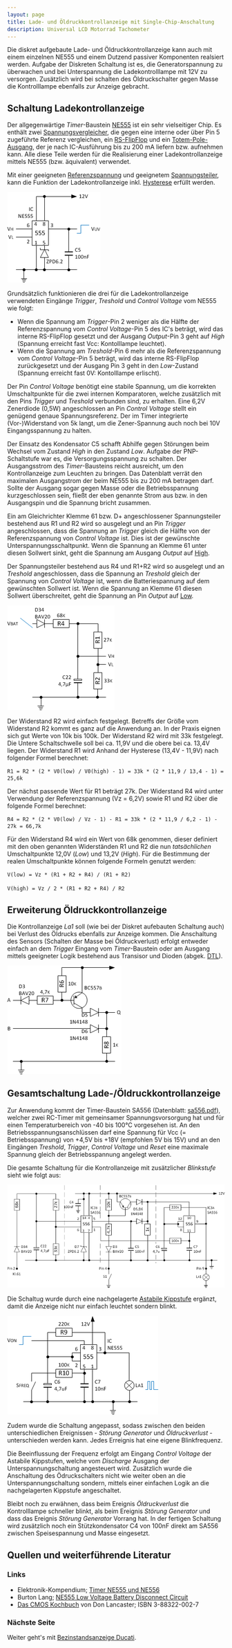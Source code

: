 ```yaml
---
layout: page
title: Lade- und Öldruckkontrollanzeige mit Single-Chip-Anschaltung
description: Universal LCD Motorrad Tachometer
---
```


Die diskret aufgebaute Lade- und Öldruckkontrollanzeige kann auch mit einem einzelnen NE555 und einem Dutzend passiver Komponenten realsiert werden. Aufgabe der Diskreten Schaltung ist es, die Generatorspannung zu überwachen und bei Unterspannung die Ladekontrolllampe mit 12V zu versorgen. Zusätzlich wird bei schalten des Öldruckschalter gegen Masse die Kontrolllampe ebenfalls zur Anzeige gebracht. 

## Schaltung Ladekontrollanzeige
Der allgegenwärtige _Timer_-Baustein [NE555](http://de.wikipedia.org/wiki/NE555) ist ein sehr vielseitiger Chip. Es enthält zwei [Spannungsvergleicher](http://de.wikipedia.org/wiki/Komparator_(Analogtechnik)), die gegen eine interne oder über Pin 5 zugeführte Referenz vergleichen, ein [RS-FlipFlop](http://de.wikipedia.org/wiki/Flipflop#RS-Flipflop) und ein [Totem-Pole-Ausgang](http://de.wikipedia.org/wiki/Totem-Pole-Ausgang), der je nach IC-Ausführung bis zu 200 mA liefern bzw. aufnehmen kann. Alle diese Teile werden für die Realisierung einer Ladekontrollanzeige mittels NE555 (bzw. äquivalent) verwendet.

Mit einer geeigneten [Referenzspannung](https://de.wikipedia.org/wiki/Referenzspannungsquelle) und geeignetem  [Spannungsteiler](http://de.wikipedia.org/wiki/Spannungsteiler), kann die Funktion der Ladekontrollanzeige inkl. [Hysterese](http://de.wikipedia.org/wiki/Schmitt-Trigger) erfüllt werden. 

![Kontrollanzeige NE555 Abb.1](../images/Kontrollanzeige_mit_555_1.png)

Grundsätzlich funktionieren die drei für die Ladekontrollanzeige verwendeten Eingänge _Trigger_, _Treshold_ und _Control Voltage_ vom NE555 wie folgt:
- Wenn die Spannung am _Trigger_-Pin 2 weniger als die Hälfte der Referenzspannung vom _Control Voltage_-Pin 5 des IC's beträgt, wird das interne RS-FlipFlop gesetzt und der Ausgang _Output_-Pin 3 geht auf _High_ (Spannung erreicht fast Vcc: Kontolllampe leuchtet).
- Wenn die Spannung am _Treshold_-Pin 6 mehr als die Referenzspannung vom _Control Voltage_-Pin 5 beträgt, wird das interne RS-FlipFlop zurückgesetzt und der Ausgang Pin 3 geht in den _Low_-Zustand (Spannung erreicht fast 0V: Kontolllampe erlischt).

Der Pin _Control Voltage_ benötigt eine stabile Spannung, um die korrekten Umschaltpunkte für die zwei internen Komparatoren, welche zusätzlich mit den Pins _Trigger_ und _Treshold_ verbunden sind, zu erhalten. Eine 6,2V Zenerdiode (0,5W) angeschlossen an Pin _Control Voltage_ stellt ein genügend genaue Spannungsreferenz. Der im Timer integrierte (Vor-)Widerstand von 5k langt, um die Zener-Spannung auch noch bei 10V Eingangsspannung zu halten. 

Der Einsatz des Kondensator C5 schafft Abhilfe gegen Störungen beim Wechsel vom Zustand _High_ in den Zustand _Low_. Aufgabe der PNP-Schaltstufe war es, die Versorgungsspannung zu schalten. Der Ausgangsstrom des _Timer_-Bausteins reicht ausreicht, um den Kontrollanzeige zum Leuchten zu bringen. Das Datenblatt verrät den maximalen Ausgangstrom der beim NE555 bis zu 200 mA betragen darf. Sollte der Ausgang sogar gegen Masse oder die Betriebsspannung kurzgeschlossen sein, fließt der eben genannte Strom aus bzw. in den Ausgangspin und die Spannung bricht zusammen.

Ein am Gleichrichter Klemme 61 bzw. D+ angeschlossener Spannungsteiler bestehend aus R1 und R2 wird so ausgelegt und an Pin _Trigger_ angeschlossen, dass die Spannung an _Trigger_ gleich die Hälfte von der Referenzspannung von _Control Voltage_ ist. Dies ist der gewünschte Unterspannungsschaltpunkt. Wenn die Spannung an Klemme 61 unter diesen Sollwert sinkt, geht die Spannung am Ausgang _Output_ auf [High](http://de.wikipedia.org/wiki/Logikpegel).

Der Spannungsteiler bestehend aus R4 und R1+R2 wird so ausgelegt und an _Treshold_ angeschlossen, dass die Spannung an _Treshold_ gleich der Spannung von _Control Voltage_ ist, wenn die Batteriespannung auf dem gewünschten Sollwert ist. Wenn die Spannung an Klemme 61 diesen Sollwert überschreitet, geht die Spannung an Pin  _Output_ auf [Low](http://de.wikipedia.org/wiki/Logikpegel).

![Kontrollanzeige NE555 Abb.2](../images/Kontrollanzeige_mit_555_2.png)

Der Widerstand R2 wird einfach festgelegt. Betreffs der Größe vom Widerstand R2 kommt es ganz auf die Anwendung an. In der Praxis eignen sich gut Werte von 10k bis 100k. Der Widerstand R2 wird mit 33k festgelegt. Die Untere Schaltschwelle soll bei ca. 11,9V und die obere bei ca. 13,4V liegen. Der Widerstand R1 wird Anhand der Hysterese (13,4V - 11,9V) nach folgender Formel berechnet:

```
R1 = R2 * (2 * V0(low) / V0(high) - 1) = 33k * (2 * 11,9 / 13,4 - 1) = 25,6k
```

Der nächst passende Wert für R1 beträgt 27k. Der Widerstand R4 wird unter Verwendung der Referenzspannung (Vz = 6,2V) sowie R1 und R2 über die folgende Formel berechnet:

```
R4 = R2 * (2 * V0(low) / Vz - 1) - R1 = 33k * (2 * 11,9 / 6,2 - 1) - 27k = 66,7k
```

Für den Widerstand R4 wird ein Wert von 68k genommen, dieser definiert mit den oben genannten Widerständen R1 und R2 die nun _tatsächlichen_ Umschaltpunkte 12,0V (_Low_) und 13,2V (_High_). Für die Bestimmung der realen Umschaltpunkte können folgende Formeln genutzt werden:

```
V(low) = Vz * (R1 + R2 + R4) / (R1 + R2)

V(high) = Vz / 2 * (R1 + R2 + R4) / R2
```

## Erweiterung Öldruckkontrollanzeige
Die Kontrollanzeige _La1_ soll (wie bei der Diskret aufebauten Schaltung auch) bei Verlust des Öldrucks ebenfalls zur Anzeige kommen. Die Anschaltung des Sensors (Schalten der Masse bei Öldruckverlust) erfolgt entweder einfach an dem _Trigger_ Eingang vom _Timer_-Baustein oder am Ausgang mittels geeigneter Logik bestehend aus Transisor und Dioden (abgek. [DTL](http://de.wikipedia.org/wiki/Diode-Transistor-Logik)).

![Kontrollanzeige NE555 Abb.3](../images/Kontrollanzeige_mit_555_3.png)

## Gesamtschaltung Lade-/Öldruckkontrollanzeige
Zur Anwendung kommt der Timer-Baustein SA556 (Datenblatt: [sa556.pdf](http://www.ti.com/lit/gpn/sa556)), welcher zwei RC-Timer mit gemeinsamer Spannungsvorsorgung hat und für einen Temperaturbereich von -40 bis 100°C vorgesehen ist. An den Betriebsspannungsanschlüssen darf eine Spannung für Vcc (= Betriebsspannung) von +4,5V bis +18V (empfohlen 5V bis 15V) und an den Eingängen _Treshold_, _Trigger_, _Control Voltage_ und _Reset_ eine maximale Spannung gleich der Betriebsspannung angelegt werden. 

Die gesamte Schaltung für die Kontrollanzeige mit zusätzlicher _Blinkstufe_ sieht wie folgt aus:

![Kontrollanzeige (SA556)](../images/Kontrollanzeige_556.png)

Die Schaltug wurde durch eine nachgelagerte [Astabile Kippstufe](http://de.wikipedia.org/wiki/Multivibrator#Astabiler_Multivibrator_mit_NE555) ergänzt, damit die Anzeige nicht nur einfach leuchtet sondern blinkt.

![Astabile Kippstufe (NE555)](../images/Astabile_Kippstufe_555.png)

Zudem wurde die Schaltung angepasst, sodass zwischen den beiden unterschiedlichen Ereignissen - _Störung Generator_ und _Öldruckverlust_ - unterschieden werden kann. Jedes Erreignis hat eine eigene Blinkfrequenz.

Die Beeinflussung der Frequenz erfolgt am Eingang _Control Voltage_ der Astabile Kippstufen, welche vom _Discharge_ Ausgang der Unterspannungschaltung angesteuert wird. Zusätzlich wurde die Anschaltung des Ödruckschalters nicht wie weiter oben an die Unterspannungschaltung sondern, mittels einer einfachen Logik an die nachgelagerten Kippstufe angeschaltet. 

Bleibt noch zu erwähnen, dass beim Ereignis _Öldruckverlust_ die Kontrolllampe schneller blinkt, als beim Ereignis _Störung Generator_ und dass das Ereignis _Störung Generator_ Vorrang hat. In der fertigen Schaltung wird zusätzlich noch ein Stützkondensator C4 von 100nF direkt am SA556 zwischen Speisespannung und Masse eingesetzt.

## Quellen und weiterführende Literatur

### Links
- Elektronik-Kompendium; [Timer NE555 und NE556](https://www.elektronik-kompendium.de/sites/bau/0206115.htm)
- Burton Lang; [NE555 Low Voltage Battery Disconnect Circuit](http://www.gorum.ca/lvdisc.html)
- [Das CMOS Kochbuch](https://www.amazon.de/Das-CMOS-Kochbuch-Don-Lancaster/dp/3883220027) von Don Lancaster; ISBN 3-88322-002-7

### Nächste Seite
Weiter geht's mit [Bezinstandsanzeige Ducati](benzinstandsanzeige.html).
